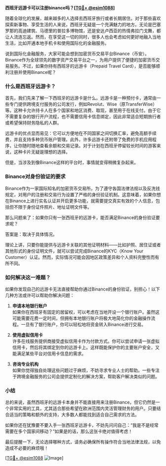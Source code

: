 **西班牙远游卡可以注册binance吗？[[TG💪+ @esim1088](https://t.me/s/esim1088)]**

随着全球化的发展，越来越多的人选择去西班牙旅行或者长期居住。对于那些喜欢探索新事物、享受生活的人来说，西班牙无疑是一个充满魅力的地方。无论是巴塞罗那的高迪建筑、马德里的普拉多博物馆，还是安达卢西亚的热情弗拉门戈舞，都让人流连忘返。然而，在享受这一切的同时，很多人也会考虑如何更好地融入当地生活，比如开通本地手机卡和使用国际化的金融服务。

说到国际化金融服务，大家可能会想到加密货币交易平台Binance（币安）。Binance作为全球领先的数字资产交易平台之一，为用户提供了便捷的加密货币交易服务。不过，如果你持有西班牙的远游卡（Prepaid Travel Card），是否能够顺利注册并使用Binance呢？

### 什么是西班牙远游卡？

首先，我们先来了解一下西班牙的远游卡是什么。远游卡是一种预付卡，通常由一些专门提供跨境支付服务的公司发行，例如Revolut、Wise（原TransferWise）等。这种卡允许持卡人在多个国家和地区消费、取现，甚至用于在线支付。由于它不需要复杂的银行开户流程，也不需要信用卡信息绑定，因此非常适合短期旅行者或希望保持财务隐私的人群。

远游卡的优点显而易见：它可以方便地在不同国家之间切换汇率，避免高额手续费，并且支持多种货币账户管理。此外，许多远游卡还附带了免费的手机应用程序，让你随时随地查看余额和交易记录。对于计划在西班牙停留较长时间的游客来说，这种卡片无疑是理想的选择。

但是，当涉及到像Binance这样的平台时，事情就变得稍微复杂起来。

### Binance对身份验证的要求

Binance作为一家国际知名的加密货币交易所，为了遵守各国法律法规以及反洗钱规定，对用户的注册和交易行为设置了严格的身份验证机制。这意味着，如果你想在Binance上进行实名认证并开启更多功能，就需要提交真实有效的个人信息，包括但不限于身份证件照片、地址证明文件等。

那么问题来了：如果你只有一张西班牙的远游卡，能否满足Binance的身份验证要求呢？

答案是：取决于具体情况。

理论上讲，只要你能提供与远游卡关联的其他证明材料——比如护照、居住证或者其他形式的身份证明文件，就可以尝试完成Binance的KYC（Know Your Customer）认证。然而，实际情况可能会因地区政策差异和个人资料完整性而有所不同。

### 如何解决这一难题？

如果你发现自己的远游卡无法直接帮助你通过Binance的身份验证，别担心！以下几种方法或许可以帮助你解决问题：

1. **申请本地银行账户**  
   如果你在西班牙有固定的居留权，可以考虑在当地开设一个银行账户。虽然这可能需要花费一定时间，但拥有本地银行账户将极大地简化你的金融操作流程。一旦有了银行账户，你可以轻松地将资金转入Binance进行交易。

2. **使用虚拟信用卡**  
   许多在线服务提供商接受虚拟信用卡作为付款方式。你可以尝试申请一张虚拟信用卡，然后将其绑定到你的远游卡上。这样既能保护你的主要账户安全，又能满足某些平台对信用卡信息的需求。

3. **咨询专业机构**  
   如果你觉得独自处理这些问题过于麻烦，不妨寻求专业人士的帮助。一些专注于跨境金融服务的公司会提供定制化的解决方案，帮助客户解决类似的问题。

### 小结

总的来说，虽然西班牙的远游卡本身并不能直接用来注册Binance，但它仍然是一个非常实用的工具，尤其适合那些希望在欧洲范围内灵活管理财务的用户。只要结合适当的策略和额外的支持，大多数人都能找到适合自己需求的方法。

如果你还在犹豫要不要入手一张西班牙远游卡，不妨先问问自己：“我是不是经常需要在多个国家间移动？”如果是的话，那么这张卡绝对值得考虑！

最后提醒一下，无论选择哪种方式，请务必确保所有操作符合当地法律法规，以免造成不必要的麻烦哦！

[[TG💪+ @esim1088](https://t.me/s/esim1088) ![Image](https://i.postimg.cc/4NQfJmqS/Snipaste-2025-05-13-00-14-12.png)]